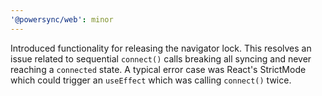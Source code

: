 ```yaml
---
'@powersync/web': minor
---
```


Introduced functionality for releasing the navigator lock.
This resolves an issue related to sequential `connect()` calls breaking all syncing and never reaching a `connected` state. A typical error case was React's StrictMode which could trigger an `useEffect` which was calling `connect()` twice.
